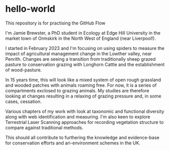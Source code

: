 # hello-world
This repository is for practising the GitHub Flow

I'm Jamie Brewster, a PhD student in Ecology at Edge Hill University in the market town of Ormskirk in the North West of England (near Liverpool!).

I started in February 2023 and I'm focusing on using spiders to measure the impact of agricultural management change in the Lowther valley, near Penrith.  Changes are seeing a transition from traditionally sheep grazed pasture to conservation grazing with Longhorn Cattle and the establishment of wood-pasture. 

In 15 years time, this will look like a mixed system of open rough grassland and wooded patches with animals roaming free.  For now, it is a series of compartments exclosed to grazing animals.  My studies are therefore looking at changes resulting in a relaxing of grazing pressure and, in some cases, cessation.

Various chapters of my work with look at taxonomic and functional diversity along with web identification and measuring.  I'm also keen to explore Terrestrial Laser Scanning approaches for recording vegetation structure to compare against traditional methods.

This should all contribute to furthering the knowledge and evidence-base for conservation efforts and ari-environment schemes in the UK.
